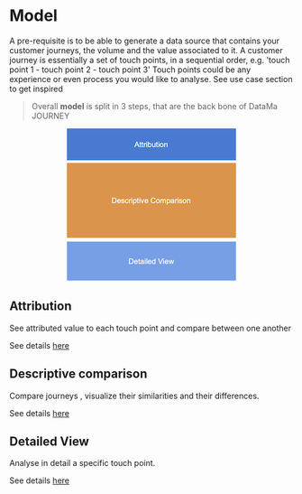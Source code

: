 # Model

A pre-requisite is to be able to generate a data source that contains your customer journeys, the volume and the value associated to it.
A customer journey is essentially a set of touch points, in a sequential order, e.g. 'touch point 1 - touch point 2 - touch point 3'
Touch points could be any experience or even process you would like to analyse. See use case section to get inspired

> Overall **model** is split in 3 steps, that are the back bone of DataMa JOURNEY

<center><img src="journey/model/images/model.png"/></center>

## Attribution
See attributed value to each touch point and compare between one another

See details [here](journey/web_application/dashboard/attribution.md)

## Descriptive comparison
Compare journeys , visualize their similarities and their differences.

See details [here](journey/web_application/dashboard/descriptive_comparison.md)

## Detailed View
Analyse in detail a specific touch point.

See details [here](journey/web_application/dashboard/detailed_view.md)
